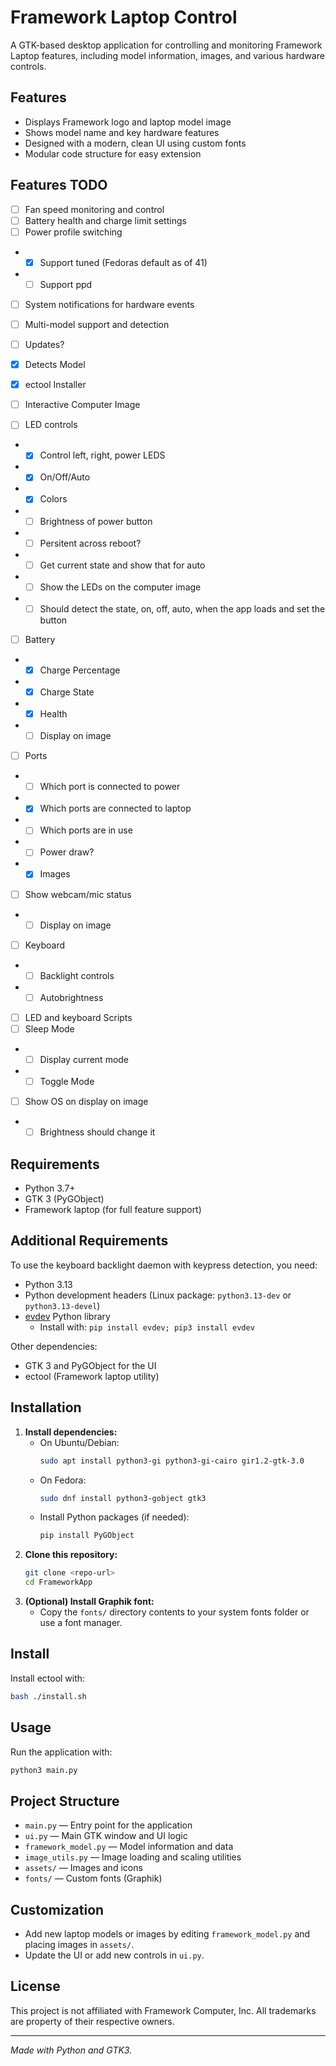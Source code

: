 # Framework Laptop Control

A GTK-based desktop application for controlling and monitoring Framework Laptop features, including model information, images, and various hardware controls.

## Features

- Displays Framework logo and laptop model image
- Shows model name and key hardware features
- Designed with a modern, clean UI using custom fonts
- Modular code structure for easy extension

## Features TODO

- [ ] Fan speed monitoring and control
- [ ] Battery health and charge limit settings
- [ ] Power profile switching
- - [x] Support tuned (Fedoras default as of 41)
- - [ ] Support ppd
- [ ] System notifications for hardware events
- [ ] Multi-model support and detection
- [ ] Updates?

- [x] Detects Model
- [x] ectool Installer
- [ ] Interactive Computer Image
- [ ] LED controls
- - [x] Control left, right, power LEDS
- - [x] On/Off/Auto
- - [x] Colors
- - [ ] Brightness of power button
- - [ ] Persitent across reboot?
- - [ ] Get current state and show that for auto
- - [ ] Show the LEDs on the computer image
- - [ ] Should detect the state, on, off, auto, when the app loads and set the button
- [ ] Battery
- - [x] Charge Percentage
- - [x] Charge State
- - [x] Health
- - [ ] Display on image
- [ ] Ports
- - [ ] Which port is connected to power
- - [x] Which ports are connected to laptop
- - [ ] Which ports are in use
- - [ ] Power draw?
- - [x] Images
- [ ] Show webcam/mic status
- - [ ] Display on image
- [ ] Keyboard
- - [ ] Backlight controls
- - [ ] Autobrightness
- [ ] LED and keyboard Scripts
- [ ] Sleep Mode
- - [ ] Display current mode
- - [ ] Toggle Mode
- [ ] Show OS on display on image
- - [ ] Brightness should change it

## Requirements

- Python 3.7+
- GTK 3 (PyGObject)
- Framework laptop (for full feature support)

## Additional Requirements

To use the keyboard backlight daemon with keypress detection, you need:

- Python 3.13
- Python development headers (Linux package: `python3.13-dev` or `python3.13-devel`)
- [evdev](https://pypi.org/project/evdev/) Python library
  - Install with: `pip install evdev; pip3 install evdev`

Other dependencies:

- GTK 3 and PyGObject for the UI
- ectool (Framework laptop utility)

## Installation

1. **Install dependencies:**
   - On Ubuntu/Debian:
     ```sh
     sudo apt install python3-gi python3-gi-cairo gir1.2-gtk-3.0
     ```
   - On Fedora:
     ```sh
     sudo dnf install python3-gobject gtk3
     ```
   - Install Python packages (if needed):
     ```sh
     pip install PyGObject
     ```
2. **Clone this repository:**
   ```sh
   git clone <repo-url>
   cd FrameworkApp
   ```
3. **(Optional) Install Graphik font:**
   - Copy the `fonts/` directory contents to your system fonts folder or use a font manager.

## Install

Install ectool with:

```sh
bash ./install.sh
```

## Usage

Run the application with:

```sh
python3 main.py
```

## Project Structure

- `main.py` — Entry point for the application
- `ui.py` — Main GTK window and UI logic
- `framework_model.py` — Model information and data
- `image_utils.py` — Image loading and scaling utilities
- `assets/` — Images and icons
- `fonts/` — Custom fonts (Graphik)

## Customization

- Add new laptop models or images by editing `framework_model.py` and placing images in `assets/`.
- Update the UI or add new controls in `ui.py`.

## License

This project is not affiliated with Framework Computer, Inc. All trademarks are property of their respective owners.

---

_Made with Python and GTK3._
